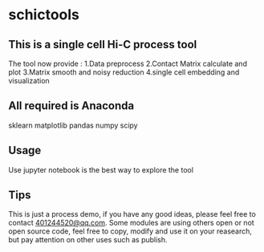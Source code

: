 # schictools

## This is a single cell Hi-C process tool
The tool now provide :
1.Data preprocess
2.Contact Matrix calculate and plot
3.Matrix smooth and noisy reduction
4.single cell embedding and visualization

## All required is Anaconda
sklearn
matplotlib
pandas
numpy
scipy

## Usage
Use jupyter notebook is the best way to explore the tool

## Tips
This is just a process demo, if you have any good ideas, please feel free to contact <401244520@qq.com>.
Some modules are using others open or not open source code, feel free to copy, modify and use it on your reasearch,
but pay attention on other uses such as publish.

